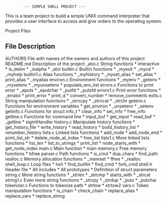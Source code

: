 			--- SIMPLE SHELL PROJECT ---

This is a team project to build a simple UNIX command interpreter that provides 
a user interface to access and give orders to the operating system.

Project Files

File 			Description
----------------------------------------------------------------------------------
AUTHORS			File with names of the owners and authors of this project
README.md		Description of the project
_atoi.c			String functions
			* interactive
			* is_delim
			* _isalpha
			* _atoi
builtin.c		Builtin functions
			* _myexit
			* _mycd
			* _myhelp
builtin1.c		Alias functions
			* _myhistory
			* _myset_alias
			* set_alias
			* print_alias
			* _myalias
environ.c		Environment functions
			* _myenv
			* _getenv
			* _mysetenv
			* _myunsetenv
			* populate_env_list
errors.c		Functions to print error
			* _eputs
			* _eputchar
			* _putfd
			* _putsfd
errors1.c		Print error functions
			* _erratoi
			* print_error
			* print_d
			* convert_number
			* remove_comments
exits.c			String manipulation functions
			* _strncpy
			* _strncat
			* _strchr
getenv.c		Functions for environment variables
			* get_environ
			* _unsetenv
			* _setenv
getinfo.c		Functions for struct info_t
			* clear_info
			* set_info
			* free_info
getline.c		Functions for command line
	 		* input_buf
			* get_input
			* read_buf
			* _getline
			* sigintHandler
history.c		Manipulate history functions
			* get_history_file
			* write_history
			* read_history
			* build_history_list
			* renumber_history
lists.c			Linked lists functions
			* add_node
			* add_node_end
			* print_list_str
			* delete_node_at_index
			* free_list
lists1.c		More linked lists functions
			* list_len
			* list_to_strings
			* print_list
			* node_starts_with
			* get_node_index
main.c			Main function
			* main
memory.c		Free memory functions
			* bfree
parser.c		Path functions
			* is_cmd
			* dup_chars
			* find_path
realloc.c		Memory allocation functions
			* _memset
			* ffree
			* _realloc
shell_loop.c		Loop files
			* hsh
			* find_builtin
			* find_cmd
			* fork_cmd
shell.h			Header file
			* All includes
			* All prototypes
			* Definition of struct parameters
string.c		More string functions
			* _strlen
			* _strcmp
			* starts_with
			* _strcat
string1.c 		Even more string functions
			* _strcpy
			* _strdup
			* _puts
			* _putchar
tokenizer.c		Functions to tokenize path
			* strtow
			* strtow2
vars.c			Token manipulation functions
			* is_chain
			* check_chain
			* replace_alias
			* replace_vars
			* replace_string
